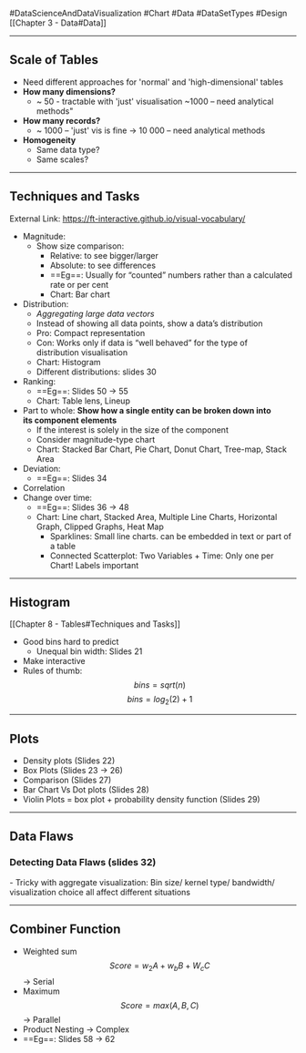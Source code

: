 #DataScienceAndDataVisualization 
#Chart #Data #DataSetTypes #Design 
[[Chapter 3 - Data#Data]]
___
## Scale of Tables
- Need different approaches for 'normal' and 'high-dimensional' tables
- **How many dimensions?**
	- ~ 50 - tractable with 'just' visualisation ~1000 – need analytical methods"
- **How many records?** 
	- ~ 1000 – 'just' vis is fine → 10 000 – need analytical methods
- **Homogeneity**
	- Same data type? 
	- Same scales?
___
## Techniques and Tasks
External Link: https://ft-interactive.github.io/visual-vocabulary/
- Magnitude:
	- Show size comparison:
		- Relative: to see bigger/larger
		- Absolute: to see differences
		- ==Eg==: Usually for “counted” numbers rather than a calculated rate or per cent
		- Chart: Bar chart
- Distribution: 
	- *Aggregating large data vectors*
	- Instead of showing all data points, show a data’s distribution
	- Pro: Compact representation
	- Con: Works only if data is “well behaved” for the type of distribution visualisation
	- Chart: Histogram
	- Different distributions: slides 30
- Ranking:
	- ==Eg==: Slides 50 → 55
	- Chart: Table lens, Lineup
- Part to whole: **Show how a single entity can be broken down into its component elements**
	- If the interest is solely in the size of the component
	- Consider magnitude-type chart
	- Chart: Stacked Bar Chart, Pie Chart, Donut Chart, Tree-map, Stack Area
- Deviation:
	- ==Eg==: Slides 34 
- Correlation
- Change over time:
	- ==Eg==: Slides 36 → 48
	- Chart: Line chart, Stacked Area, Multiple Line Charts, Horizontal Graph, Clipped Graphs, Heat Map
		- Sparklines: Small line charts. can be embedded in text or part of a table
		- Connected Scatterplot: Two Variables + Time: Only one per Chart! Labels important
___
## Histogram
[[Chapter 8 - Tables#Techniques and Tasks]]
- Good bins hard to predict
	- Unequal bin width: Slides 21
- Make interactive
- Rules of thumb:
$$
bins = sqrt(n)
$$
$$bins = log_2(2) +1$$
___
## Plots
- Density plots (Slides 22)
- Box Plots (Slides 23 → 26)
- Comparison (Slides 27)
- Bar Chart Vs Dot plots (Slides 28)
- Violin Plots = box plot + probability density function (Slides 29)
___
## Data Flaws
### Detecting Data Flaws (slides 32)
\- Tricky with aggregate visualization: Bin size/ kernel type/ bandwidth/ visualization choice all affect different situations 
___
## Combiner Function
- Weighted sum $$Score = w_2A + w_bB + W_cC$$ → Serial
- Maximum $$Score = max (A, B, C)$$ → Parallel
- Product Nesting → Complex
- ==Eg==: Slides 58 → 62
